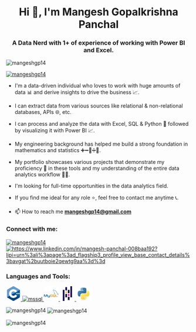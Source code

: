 <h1 align="center">Hi 👋, I'm Mangesh Gopalkrishna Panchal</h1>
<h3 align="center">A Data Nerd with 1+ of experience of working with Power BI and Excel.</h3>


<p align="left"> <img src="https://komarev.com/ghpvc/?username=mangeshgp14&label=Profile%20views&color=0e75b6&style=flat" alt="mangeshgp14" /> </p>

<p align="left"> <a href="https://twitter.com/mangeshgp14" target="blank"><img src="https://img.shields.io/twitter/follow/mangeshgp14?logo=twitter&style=for-the-badge" alt="mangeshgp14" /></a> </p>

- I'm a data-driven individual who loves to work with huge amounts of data 📊 and derive insights to drive the business 📈.

- I can extract data from various sources like relational & non-relational databases, APIs 🌐, etc.

- I can process and analyze the data with Excel, SQL & Python 🐍 followed by visualizing it with Power BI 📈.
- My engineering background has helped me build a strong foundation in mathematics and statistics ➕➖🟰➗📐.
- My portfolio showcases various projects that demonstrate my proficiency 💪 in these tools and my understanding of the entire data analytics workflow 🧑‍💻.
- I'm looking for full-time opportunities in the data analytics field.
- If you find me ideal for any role ⭐, feel free to contact me anytime 📞.


- 📫 How to reach me **mangeshgp14@gmail.com**

<h3 align="left">Connect with me:</h3>
<p align="left">
<a href="https://twitter.com/mangeshgp14" target="blank"><img align="center" src="https://raw.githubusercontent.com/rahuldkjain/github-profile-readme-generator/master/src/images/icons/Social/twitter.svg" alt="mangeshgp14" height="30" width="40" /></a>
<a href="https://linkedin.com/in/https://www.linkedin.com/in/mangesh-panchal-008baa192?lipi=urn%3ali%3apage%3ad_flagship3_profile_view_base_contact_details%3bavgat%2buutboie2qewtg9aa%3d%3d" target="blank"><img align="center" src="https://raw.githubusercontent.com/rahuldkjain/github-profile-readme-generator/master/src/images/icons/Social/linked-in-alt.svg" alt="https://www.linkedin.com/in/mangesh-panchal-008baa192?lipi=urn%3ali%3apage%3ad_flagship3_profile_view_base_contact_details%3bavgat%2buutboie2qewtg9aa%3d%3d" height="30" width="40" /></a>
</p>

<h3 align="left">Languages and Tools:</h3>
<p align="left"> <a href="https://www.w3schools.com/cpp/" target="_blank" rel="noreferrer"> <img src="https://raw.githubusercontent.com/devicons/devicon/master/icons/cplusplus/cplusplus-original.svg" alt="cplusplus" width="40" height="40"/> </a> <a href="https://www.microsoft.com/en-us/sql-server" target="_blank" rel="noreferrer"> <img src="https://www.svgrepo.com/show/303229/microsoft-sql-server-logo.svg" alt="mssql" width="40" height="40"/> </a> <a href="https://www.mysql.com/" target="_blank" rel="noreferrer"> <img src="https://raw.githubusercontent.com/devicons/devicon/master/icons/mysql/mysql-original-wordmark.svg" alt="mysql" width="40" height="40"/> </a> <a href="https://pandas.pydata.org/" target="_blank" rel="noreferrer"> <img src="https://raw.githubusercontent.com/devicons/devicon/2ae2a900d2f041da66e950e4d48052658d850630/icons/pandas/pandas-original.svg" alt="pandas" width="40" height="40"/> </a> <a href="https://www.python.org" target="_blank" rel="noreferrer"> <img src="https://raw.githubusercontent.com/devicons/devicon/master/icons/python/python-original.svg" alt="python" width="40" height="40"/> </a> </p>

<p><img align="left" src="https://github-readme-stats.vercel.app/api/top-langs?username=mangeshgp14&show_icons=true&locale=en&layout=compact" alt="mangeshgp14" /></p>

<p>&nbsp;<img align="center" src="https://github-readme-stats.vercel.app/api?username=mangeshgp14&show_icons=true&locale=en" alt="mangeshgp14" /></p>

<p><img align="center" src="https://github-readme-streak-stats.herokuapp.com/?user=mangeshgp14&" alt="mangeshgp14" /></p>
